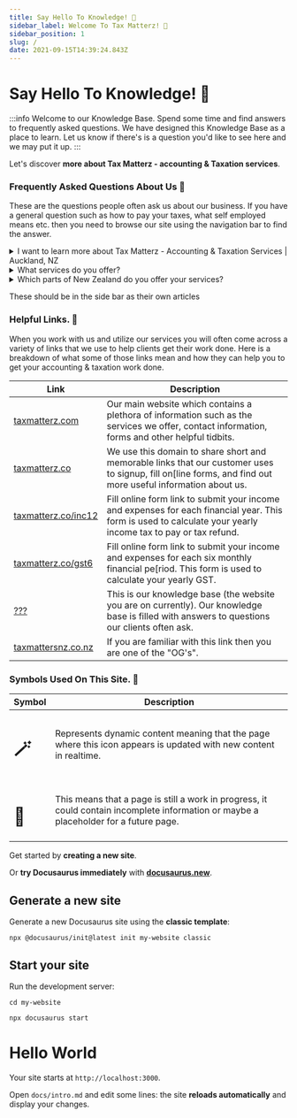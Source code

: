 ```yaml
---
title: Say Hello To Knowledge! 👋
sidebar_label: Welcome To Tax Matterz! 👋
sidebar_position: 1
slug: /
date: 2021-09-15T14:39:24.843Z
---
```

# Say Hello To Knowledge! 👋

:::info Welcome to our Knowledge Base.
Spend some time and find answers to frequently asked questions. We have designed this Knowledge Base as a place to learn. Let us know if there's is a question you'd like to see here and we may put it up.
:::

<!-- import Test from "./test"; -->

Let's discover **more about Tax Matterz - accounting & Taxation services**.


### Frequently Asked Questions About Us 🙋 
These are the questions people often ask us about our business. If you have a general question such as how to pay your taxes, what self employed means etc. then you need to browse our site using the navigation bar to find the answer.

<details>  
<summary>I want to learn more about Tax Matterz - Accounting & Taxation Services | Auckland, NZ</summary>  
<div>This is the detailed content</div>        
</details>

<details>  
<summary>What services do you offer?</summary>  
<div>This is the detailed content</div>        
</details>

<details>  
<summary>Which parts of New Zealand do you offer your services?</summary>  
<div>This is the detailed content</div>        
</details>

These should be in the side bar as their own articles
<!-- <details>  
<summary>What does self employed/sole trader mean?</summary>  
<div>This is the detailed content</div>        
</details>

<!-- <details>  
<summary>What is a registered company?</summary>  
<div>This is the detailed content</div>        
</details> -->


### Helpful Links. 🔗
When you work with us and utilize our services you will often come across a variety of links that we use to help clients get their work done. Here is a breakdown of what some of those links mean and how they can help you to get your accounting & taxation work done.

| Link      | Description |
| ----------- | ----------- |
| [taxmatterz.com](https://taxmatterz.com)      | Our main website which contains a plethora of information such as the services we offer, contact information, forms and other helpful tidbits.       |
| [taxmatterz.co](https://taxmatterz.co)   | We use this domain to share short and memorable links that our customer uses to signup, fill on[line forms, and find out more useful information about us.       |
| [taxmatterz.co/inc12](https://taxmatterz.co/inc12)   | Fill online form link to submit your income and expenses for each financial year. This form is used to calculate your yearly income tax to pay or tax refund. |
| [taxmatterz.co/gst6](https://taxmatterz.co/gst6)   | Fill online form link to submit your income and expenses for each six monthly financial pe[riod. This form is used to calculate your yearly GST. |
| [???](https://taxmatterz.co/gst6)   | This is our knowledge base (the website you are on currently). Our knowledge base is filled with answers to questions our clients often ask.  |
| [taxmattersnz.co.nz](https://taxmattersnz.co.nz)   | If you are familiar with this link then you are one of the "OG's".       |


### Symbols Used On This Site. 📃
| Symbol | Description |
| ------ | ----------- |
| <h1>🪄</h1> | Represents dynamic content meaning that the page where this icon appears is updated with new content in realtime. |
| <h1>🚧</h1> | This means that a page is still a work in progress, it could contain incomplete information or maybe a placeholder for a future page. |



Get started by **creating a new site**.

Or **try Docusaurus immediately** with **[docusaurus.new](https://docusaurus.new)**.

## Generate a new site

Generate a new Docusaurus site using the **classic template**:

```shell
npx @docusaurus/init@latest init my-website classic
```

## Start your site

Run the development server:

```shell
cd my-website

npx docusaurus start
```

<h1>Hello World</h1>

<Test />

Your site starts at `http://localhost:3000`.

Open `docs/intro.md` and edit some lines: the site **reloads automatically** and display your changes.
